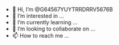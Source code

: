 - 👋 Hi, I’m @G64567YUYTRRDRRV5676B
- 👀 I’m interested in ...
- 🌱 I’m currently learning ...
- 💞️ I’m looking to collaborate on ...
- 📫 How to reach me ...

<!---
G64567YUYTRRDRRV5676B/G64567YUYTRRDRRV5676B is a ✨ special ✨ repository because its `README.md` (this file) appears on your GitHub profile.
You can click the Preview link to take a look at your changes.
--->
